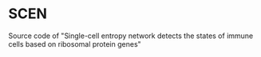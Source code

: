 # SCEN
Source code of "Single-cell entropy network detects the states of immune cells based on ribosomal protein genes"
